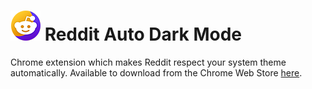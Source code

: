 # ![Icon](icon48.png) Reddit Auto Dark Mode 
Chrome extension which makes Reddit respect your system theme automatically.
Available to download from the Chrome Web Store [here](https://chrome.google.com/webstore/detail/reddit-auto-dark-mode/ejbbhcpkjnloojhfihmbfgkcjiaoecdg?utm_source=chrome-ntp-icon).
